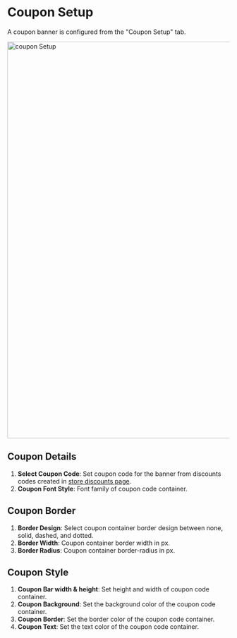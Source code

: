 # Coupon Setup

A coupon banner is configured from the "Coupon Setup" tab.

<img src="https://raw.githubusercontent.com/profy-shopify/profy-shopify.github.io/main/assets/page11/coupon_setup.png" alt="coupon Setup" width="900"/>

## Coupon Details
 1. **Select Coupon Code**: Set coupon code for the banner from discounts codes created in [store discounts page](https://help.shopify.com/en/manual/discounts).
 2. **Coupon Font Style**: Font family of coupon code container.

## Coupon Border
 1. **Border Design**: Select coupon container border design between none, solid, dashed, and dotted.
 2. **Border Width**: Coupon container border width in px.
 3. **Border Radius**: Coupon container border-radius in px.

## Coupon Style
 1. **Coupon Bar width & height**: Set height and width of coupon code container.
 2. **Coupon Background**: Set the background color of the coupon code container.
 3. **Coupon Border**: Set the border color of the coupon code container.
 4. **Coupon Text**: Set the text color of the coupon code container.

